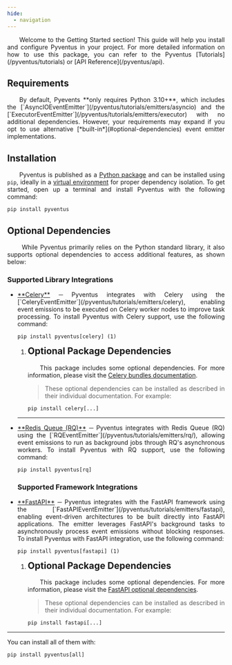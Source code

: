 ```yaml
---
hide:
  - navigation
---
```


<style>
	.go:before {
		content: "$";
		padding-right: 1.17647em;
	}
</style>

<p style='text-align: justify;' markdown>
    &emsp;&emsp;Welcome to the Getting Started section! This guide will help you install and configure Pyventus in
	your project. For more detailed information on how to use this package, you can refer to the Pyventus 
    [Tutorials](/pyventus/tutorials) or [API Reference](/pyventus/api).
</p>

## Requirements

<p style='text-align: justify;' markdown>
	&emsp;&emsp;By default, Pyevents **only requires Python 3.10+**, which includes the [`AsyncIOEventEmitter`](/pyventus/tutorials/emitters/asyncio)
	and the [`ExecutorEventEmitter`](/pyventus/tutorials/emitters/executor) with no additional dependencies. However, 
	your requirements may expand if you opt to use alternative [*built-in*](#optional-dependencies) event emitter 
	implementations.
</p>

## Installation

<p style='text-align: justify;'>
	&emsp;&emsp;Pyventus is published as a <a href="https://pypi.org/project/pyventus/" target="_blank">Python package</a> 
	and can be installed using <code>pip</code>, ideally in a <a href="https://realpython.com/python-virtual-environments-a-primer/" target="_blank">virtual environment</a>
	for proper dependency isolation. To get started, open up a terminal and install Pyventus with the following command:
</p>

```console
pip install pyventus
```

## Optional Dependencies

<p style='text-align: justify;' markdown>
	&emsp;&emsp; While Pyventus primarily relies on the Python standard library, it also supports optional dependencies
	to access additional features, as shown below:
</p>


### Supported Library Integrations

<ul style='text-align: justify;' markdown>

<li class="annotate" markdown>
<a href="https://docs.celeryq.dev/en/stable/getting-started/introduction.html" target="_blank">**Celery**</a> ─ 
Pyventus integrates with Celery using the [`CeleryEventEmitter`](/pyventus/tutorials/emitters/celery), enabling
event emissions to be executed on Celery worker nodes to improve task processing. To install Pyventus with Celery 
support, use the following command:

```console
pip install pyventus[celery] (1)
```
</li>

1.  <h2 style="margin-top: 0;">Optional Package Dependencies</h2>
    &emsp;&emsp;This package includes some optional dependencies. For more information, please visit the
    <a href="https://docs.celeryq.dev/en/stable/getting-started/introduction.html#bundles" target="_blank">Celery bundles documentation</a>.

    > These optional dependencies can be installed as described in their individual documentation. For example:
       ```console
       pip install celery[...]
       ```

---
<li markdown> 
<a href="https://python-rq.org/" target="_blank">**Redis Queue (RQ)**</a> ─ 
Pyventus integrates with Redis Queue (RQ) using the [`RQEventEmitter`](/pyventus/tutorials/emitters/rq/), allowing 
event emissions to run as background jobs through RQ's asynchronous workers. To install Pyventus with RQ support,
use the following command:

```console
pip install pyventus[rq]
```
</li>


### Supported Framework Integrations

</ul>

<ul style='text-align: justify;' markdown>

<li class="annotate" markdown>
<a href="https://fastapi.tiangolo.com/" target="_blank">**FastAPI**</a> ─ 
Pyventus integrates with the FastAPI framework using the [`FastAPIEventEmitter`](/pyventus/tutorials/emitters/fastapi), 
enabling event-driven architectures to be built directly into FastAPI applications. The emitter leverages FastAPI's 
background tasks to asynchronously process event emissions without blocking responses. To install Pyventus with 
FastAPI integration, use the following command:

```console
pip install pyventus[fastapi] (1)
```
</li>

1.  <h2 style="margin-top: 0;">Optional Package Dependencies</h2>
    &emsp;&emsp;This package includes some optional dependencies. For more information, please visit the
    <a href="https://fastapi.tiangolo.com/#optional-dependencies" target="_blank">FastAPI optional dependencies</a>.

    >  These optional dependencies can be installed as described in their individual documentation. For example:
       ```console
       pip install fastapi[...]
       ```

</ul>

---

You can install all of them with:

```console
pip install pyventus[all]
```

<br>
